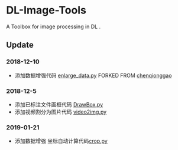 # DL-Image-Tools
A Toolbox for image processing in DL .
## Update 

### 2018-12-10
- 添加数据增强代码 [enlarge_data.py](https://github.com/mengban/DL-Image-Tools/blob/master/enlarge_data.py)
 FORKED FROM [chenqionggao](https://github.com/chenqionggao/Data-Augmentation-for-Image-classification)

### 2018-12-5 
- 添加已标注文件画框代码 [DrawBox.py](https://github.com/mengban/DL-Image-Tools/blob/master/DrawBox.py)
- 添加视频割分为图片代码 [video2img.py](https://github.com/mengban/DL-Image-Tools/blob/master/video2img.py)

### 2019-01-21
- 添加数据增强 坐标自动计算代码[crop.py](https://github.com/mengban/DL-Image-Tools/blob/master/crop.py)

